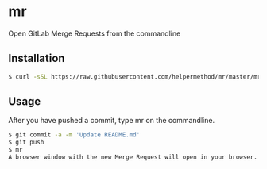 # mr
Open GitLab Merge Requests from the commandline

## Installation

```sh
$ curl -sSL https://raw.githubusercontent.com/helpermethod/mr/master/mr > /usr/local/bin/mr
```

## Usage

After you have pushed a commit, type mr on the commandline.

```sh
$ git commit -a -m 'Update README.md'
$ git push
$ mr
A browser window with the new Merge Request will open in your browser.
